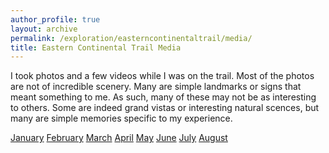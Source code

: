 ```yaml
---
author_profile: true
layout: archive
permalink: /exploration/easterncontinentaltrail/media/
title: Eastern Continental Trail Media
---
```

I took photos and a few videos while I was on the trail. Most of the photos are not of incredible scenery. Many are simple landmarks or signs that meant something to me. As such, many of these may not be as interesting to others. Some are indeed grand vistas or interesting natural scences, but many are simple memories specific to my experience.

<a href="january">January</a>
<a href="february">February</a>
<a href="march">March</a>
<a href="april">April</a>
<a href="may">May</a>
<a href="june">June</a>
<a href="july">July</a>
<a href="august">August</a>